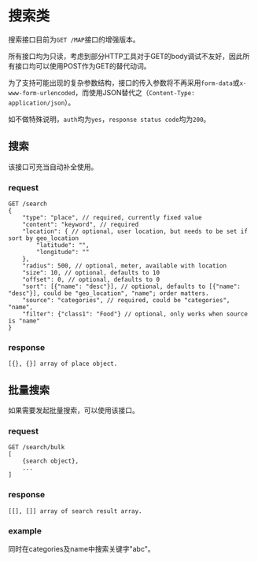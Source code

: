 # 搜索类

搜索接口目前为`GET /MAP`接口的增强版本。

所有接口均为只读，考虑到部分HTTP工具对于GET的body调试不友好，因此所有接口均可以使用POST作为GET的替代动词。

为了支持可能出现的复杂参数结构，接口的传入参数将不再采用`form-data`或`x-www-form-urlencoded`，而使用JSON替代之（`Content-Type: application/json`）。

如不做特殊说明，`auth`均为`yes`，`response status code`均为`200`。

## 搜索

该接口可充当自动补全使用。

### request

	GET /search
	{
		"type": "place", // required, currently fixed value
		"content": "keyword", // required
		"location": { // optional, user location, but needs to be set if sort by geo_location
			"latitude": "",
			"longitude": ""
		}, 
		"radius": 500, // optional, meter, available with location
		"size": 10, // optional, defaults to 10
		"offset": 0, // optional, defaults to 0
		"sort": [{"name": "desc"}], // optional, defaults to [{"name": "desc"}], could be "geo_location", "name"; order matters.
		"source": "categories", // required, could be "categories", "name",
		"filter": {"class1": "Food"} // optional, only works when source is "name"
	}

### response

	[{}, {}] array of place object.

## 批量搜索

如果需要发起批量搜索，可以使用该接口。

### request

	GET /search/bulk
	[
		{search object},
		...
	]

### response

	[[], []] array of search result array.

### example

同时在categories及name中搜索关键字"abc"。
